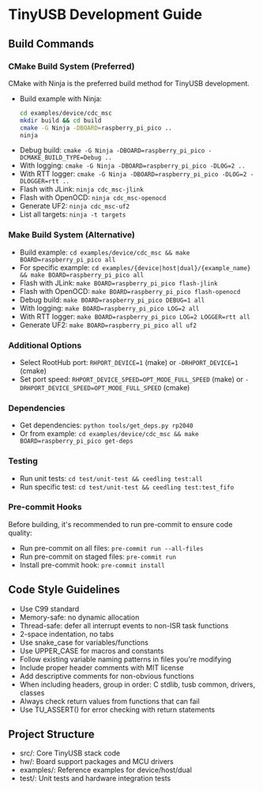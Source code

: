 # TinyUSB Development Guide

## Build Commands

### CMake Build System (Preferred)
CMake with Ninja is the preferred build method for TinyUSB development.

- Build example with Ninja:
  ```bash
  cd examples/device/cdc_msc
  mkdir build && cd build
  cmake -G Ninja -DBOARD=raspberry_pi_pico ..
  ninja
  ```
- Debug build: `cmake -G Ninja -DBOARD=raspberry_pi_pico -DCMAKE_BUILD_TYPE=Debug ..`
- With logging: `cmake -G Ninja -DBOARD=raspberry_pi_pico -DLOG=2 ..`
- With RTT logger: `cmake -G Ninja -DBOARD=raspberry_pi_pico -DLOG=2 -DLOGGER=rtt ..`
- Flash with JLink: `ninja cdc_msc-jlink`
- Flash with OpenOCD: `ninja cdc_msc-openocd`
- Generate UF2: `ninja cdc_msc-uf2`
- List all targets: `ninja -t targets`

### Make Build System (Alternative)
- Build example: `cd examples/device/cdc_msc && make BOARD=raspberry_pi_pico all`
- For specific example: `cd examples/{device|host|dual}/{example_name} && make BOARD=raspberry_pi_pico all`
- Flash with JLink: `make BOARD=raspberry_pi_pico flash-jlink`
- Flash with OpenOCD: `make BOARD=raspberry_pi_pico flash-openocd`
- Debug build: `make BOARD=raspberry_pi_pico DEBUG=1 all`
- With logging: `make BOARD=raspberry_pi_pico LOG=2 all`
- With RTT logger: `make BOARD=raspberry_pi_pico LOG=2 LOGGER=rtt all`
- Generate UF2: `make BOARD=raspberry_pi_pico all uf2`

### Additional Options
- Select RootHub port: `RHPORT_DEVICE=1` (make) or `-DRHPORT_DEVICE=1` (cmake)
- Set port speed: `RHPORT_DEVICE_SPEED=OPT_MODE_FULL_SPEED` (make) or `-DRHPORT_DEVICE_SPEED=OPT_MODE_FULL_SPEED` (cmake)

### Dependencies
- Get dependencies: `python tools/get_deps.py rp2040`
- Or from example: `cd examples/device/cdc_msc && make BOARD=raspberry_pi_pico get-deps`

### Testing
- Run unit tests: `cd test/unit-test && ceedling test:all`
- Run specific test: `cd test/unit-test && ceedling test:test_fifo`

### Pre-commit Hooks
Before building, it's recommended to run pre-commit to ensure code quality:
- Run pre-commit on all files: `pre-commit run --all-files`
- Run pre-commit on staged files: `pre-commit run`
- Install pre-commit hook: `pre-commit install`

## Code Style Guidelines
- Use C99 standard
- Memory-safe: no dynamic allocation
- Thread-safe: defer all interrupt events to non-ISR task functions
- 2-space indentation, no tabs
- Use snake_case for variables/functions
- Use UPPER_CASE for macros and constants
- Follow existing variable naming patterns in files you're modifying
- Include proper header comments with MIT license
- Add descriptive comments for non-obvious functions
- When including headers, group in order: C stdlib, tusb common, drivers, classes
- Always check return values from functions that can fail
- Use TU_ASSERT() for error checking with return statements

## Project Structure
- src/: Core TinyUSB stack code
- hw/: Board support packages and MCU drivers
- examples/: Reference examples for device/host/dual
- test/: Unit tests and hardware integration tests
